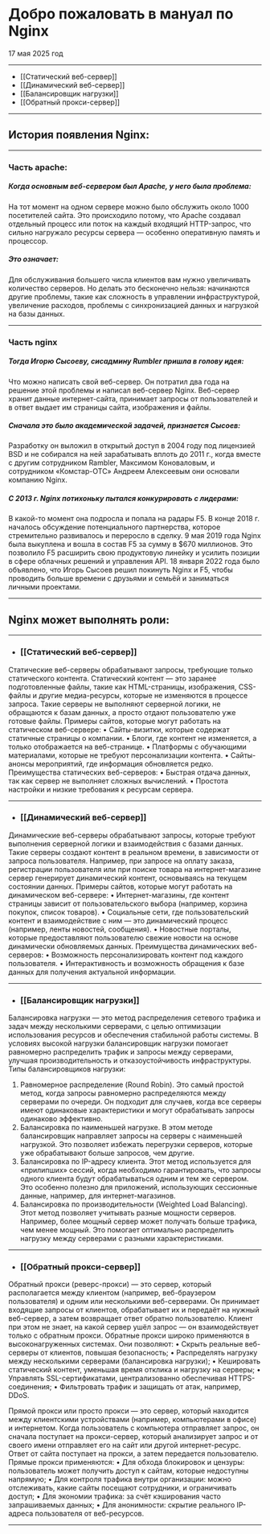 # Добро пожаловать в мануал по Nginx 

17 мая 2025 год

---
  
- [[Статический веб-сервер]]
- [[Динамический веб-сервер]] 
- [[Балансировщик нагрузки]] 
- [[Обратный прокси-сервер]] 

---
## История появления Nginx:

---
### Часть apache:
##### Когда основным веб-сервером был Apache, у него была проблема: 
На тот момент на одном сервере можно было обслужить около 1000 посетителей сайта. Это происходило потому, что Apache создавал отдельный процесс или поток на каждый входящий HTTP-запрос, что сильно нагружало ресурсы сервера — особенно оперативную память и процессор. 
##### Это означает:
Для обслуживания большего числа клиентов вам нужно увеличивать количество серверов. Но делать это бесконечно нельзя: начинаются другие проблемы, такие как сложность в управлении инфраструктурой, увеличение расходов, проблемы с синхронизацией данных и нагрузкой на базы данных. 

---
### Часть nginx
##### Тогда Игорю Сысоеву, сисадмину Rumbler пришла в голову идея:
Что можно написать свой веб-сервер. Он потратил два года на решение этой проблемы и написал веб-сервер Nginx. Веб-сервер хранит данные интернет-сайта, принимает запросы от пользователей и в ответ выдает им страницы сайта, изображения и файлы.
##### Сначала это было академической задачей, признается Сысоев: 
Разработку он выложил в открытый доступ в 2004 году под лицензией BSD и не собирался на ней зарабатывать вплоть до 2011 г., когда вместе с другим сотрудником Rambler, Максимом Коноваловым, и сотрудником «Комстар-ОТС» Андреем Алексеевым они основали компанию Nginx. 
##### С 2013 г. Nginx потихоньку пытался конкурировать с лидерами:
В какой-то момент она подросла и попала на радары F5. В конце 2018 г. началось обсуждение потенциального партнерства, которое стремительно развивалось и переросло в сделку. 9 мая 2019 года Nginx была выкуплена и вошла в состав F5 за сумму в $670 миллионов. Это позволило F5 расширить свою продуктовую линейку и усилить позиции в сфере облачных решений и управления API. 18 января 2022 года было объявлено, что Игорь Сысоев решил покинуть Nginx и F5, чтобы проводить больше времени с друзьями и семьёй и заниматься личными проектами. 

---
## Nginx может выполнять роли:

---
- ### [[Статический веб-сервер]]
Статические веб-серверы обрабатывают запросы, требующие только статического контента. Статический контент — это заранее подготовленные файлы, такие как HTML-страницы, изображения, CSS-файлы и другие медиа-ресурсы, которые не изменяются в процессе запроса. Такие серверы не выполняют серверной логики, не обращаются к базам данных, а просто отдают пользователю уже готовые файлы.
Примеры сайтов, которые могут работать на статическом веб-сервере:
•	Сайты-визитки, которые содержат статичные страницы о компании.
•	Блоги, где контент не изменяется, а только отображается на веб-странице.
•	Платформы с обучающими материалами, которые не требуют персонализации контента.
•	Сайты-анонсы мероприятий, где информация обновляется редко.
Преимущества статических веб-серверов:
•	Быстрая отдача данных, так как сервер не выполняет сложных вычислений.
•	Простота настройки и низкие требования к ресурсам сервера.

---
- ### [[Динамический веб-сервер]]
Динамические веб-серверы обрабатывают запросы, которые требуют выполнения серверной логики и взаимодействия с базами данных. Такие серверы создают контент в реальном времени, в зависимости от запроса пользователя. Например, при запросе на оплату заказа, регистрации пользователя или при поиске товара на интернет-магазине сервер генерирует динамический контент, основываясь на текущем состоянии данных.
Примеры сайтов, которые могут работать на динамическом веб-сервере:
•	Интернет-магазины, где контент страницы зависит от пользовательского выбора (например, корзина покупок, список товаров).
•	Социальные сети, где пользовательский контент и взаимодействие с ним — это динамический процесс (например, ленты новостей, сообщения).
•	Новостные порталы, которые предоставляют пользователю свежие новости на основе динамически обновляемых данных.
Преимущества динамических веб-серверов:
•	Возможность персонализировать контент под каждого пользователя.
•	Интерактивность и возможность обращения к базе данных для получения актуальной информации.

---
- ### [[Балансировщик нагрузки]]
Балансировка нагрузки — это метод распределения сетевого трафика и задач между несколькими серверами, с целью оптимизации использования ресурсов и обеспечения стабильной работы системы. В условиях высокой нагрузки балансировщик нагрузки помогает равномерно распределить трафик и запросы между серверами, улучшая производительность и отказоустойчивость инфраструктуры.
Типы балансировщиков нагрузки:
1.	Равномерное распределение (Round Robin). Это самый простой метод, когда запросы равномерно распределяются между серверами по очереди. Он подходит для случаев, когда все серверы имеют одинаковые характеристики и могут обрабатывать запросы одинаково эффективно.
2.	Балансировка по наименьшей нагрузке. В этом методе балансировщик направляет запросы на серверы с наименьшей нагрузкой. Это позволяет избежать перегрузки серверов, которые уже обрабатывают больше запросов, чем другие.
3.	Балансировка по IP-адресу клиента. Этот метод используется для «прилипших» сессий, когда необходимо гарантировать, что запросы одного клиента будут обрабатываться одним и тем же сервером. Это особенно полезно для приложений, использующих сессионные данные, например, для интернет-магазинов.
4.	Балансировка по производительности (Weighted Load Balancing). Этот метод позволяет учитывать разные мощности серверов. Например, более мощный сервер может получать больше трафика, чем менее мощный. Это помогает оптимально распределить нагрузку между серверами с разными характеристиками.

---
- ### [[Обратный прокси-сервер]]
Обратный прокси (реверс-прокси) — это сервер, который располагается между клиентом (например, веб-браузером пользователя) и одним или несколькими веб-серверами. Он принимает входящие запросы от клиентов, обрабатывает их и передаёт на нужный веб-сервер, а затем возвращает ответ обратно пользователю. Клиент при этом не знает, на какой сервер ушёл запрос — он взаимодействует только с обратным прокси.
Обратные прокси широко применяются в высоконагруженных системах. Они позволяют:
•	Скрыть реальные веб-серверы от клиентов, повышая безопасность;
•	Распределять нагрузку между несколькими серверами (балансировка нагрузки);
•	Кешировать статический контент, уменьшая время отклика и нагрузку на серверы;
•	Управлять SSL-сертификатами, централизованно обеспечивая HTTPS-соединения;
•	Фильтровать трафик и защищать от атак, например, DDoS.

Прямой прокси или просто прокси — это сервер, который находится между клиентскими устройствами (например, компьютерами в офисе) и интернетом. Когда пользователь с компьютера отправляет запрос, он сначала поступает на прокси-сервер, который анализирует запрос и от своего имени отправляет его на сайт или другой интернет-ресурс. Ответ от сайта поступает на прокси, а затем передается пользователю.
Прямые прокси применяются:
•	Для обхода блокировок и цензуры: пользователь может получить доступ к сайтам, которые недоступны напрямую;
•	Для контроля трафика внутри организации: можно отслеживать, какие сайты посещают сотрудники, и ограничивать доступ;
•	Для экономии трафика: за счёт кэширования часто запрашиваемых данных;
•	Для анонимности: скрытие реального IP-адреса пользователя от веб-ресурсов.

---
